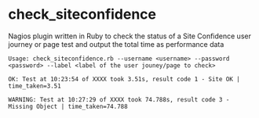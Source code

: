 check_siteconfidence
====================

Nagios plugin written in Ruby to check the status of a Site Confidence user journey or page test and output the total time as performance data


`Usage: check_siteconfidence.rb --username <username> --password <password> --label <label of the user jouney/page to check>`

`OK: Test at 10:23:54 of XXXX took 3.51s, result code 1 - Site OK | time_taken=3.51`

`WARNING: Test at 10:27:29 of XXXX took 74.788s, result code 3 - Missing Object | time_taken=74.788`
